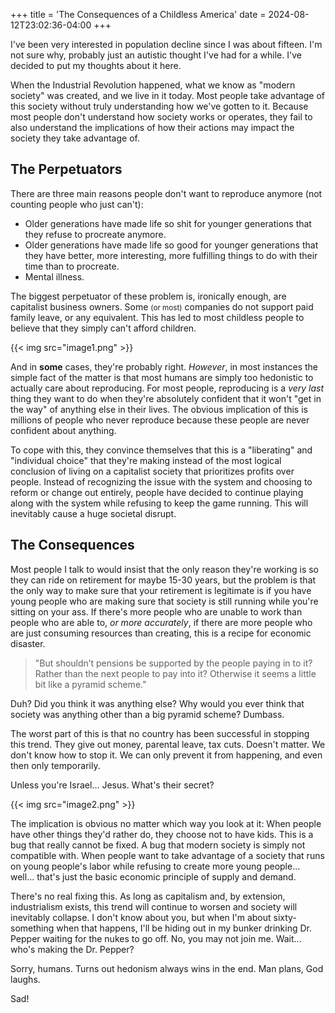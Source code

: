 +++
title = 'The Consequences of a Childless America'
date = 2024-08-12T23:02:36-04:00
+++

I've been very interested in population decline since I was about fifteen. I'm not sure why, probably just an autistic thought I've had for a while. I've decided to put my thoughts about it here.

When the Industrial Revolution happened, what we know as "modern society" was created, and we live in it today. Most people take advantage of this society without truly understanding how we've gotten to it. 
Because most people don't understand how society works or operates, they fail to also understand the implications of how their actions may impact the society they take advantage of.

## The Perpetuators

There are three main reasons people don't want to reproduce anymore (not counting people who just can't):
* Older generations have made life so shit for younger generations that they refuse to procreate anymore. 
* Older generations have made life so good for younger generations that they have better, more interesting, more fulfilling things to do with their time than to procreate.
* Mental illness.

The biggest perpetuator of these problem is, ironically enough, are capitalist business owners. Some <small>(or most)</small> companies do not support paid family leave, or any equivalent. This has led to most childless people to believe that they simply can't afford children.

{{< img src="image1.png" >}}

And in **some** cases, they're probably right. *However*, in most instances the simple fact of the matter is that most humans are simply too hedonistic to actually care about reproducing. For most people, reproducing is a *very last* thing they want to do when they're absolutely confident that it won't "get in the way" of anything else in their lives. The obvious implication of this is millions of people who never reproduce because these people are never confident about anything.

To cope with this, they convince themselves that this is a "liberating" and "individual choice" that they're making instead of the most logical conclusion of living on a capitalist society that prioritizes profits over people. Instead of recognizing the issue with the system and choosing to reform or change out entirely, people have decided to continue playing along with the system while refusing to keep the game running. This will inevitably cause a huge societal disrupt.

## The Consequences

Most people I talk to would insist that the only reason they're working is so they can ride on retirement for maybe 15-30 years, but the problem is that the only way to make sure that your retirement is legitimate is if you have young people who are making sure that society is still running while you're sitting on your ass. If there's more people who are unable to work than people who are able to, *or more accurately*, if there are more people who are just consuming resources than creating, this is a recipe for economic disaster.

> "But shouldn’t pensions be supported by the people paying in to it? Rather than the next people to pay into it? Otherwise it seems a little bit like a pyramid scheme."

Duh? Did you think it was anything else? Why would you ever think that society was anything other than a big pyramid scheme? Dumbass.

The worst part of this is that no country has been successful in stopping this trend. They give out money, parental leave, tax cuts. Doesn't matter. We don't know how to stop it. We can only prevent it from happening, and even then only temporarily.

Unless you're Israel... Jesus. What's their secret?

{{< img src="image2.png" >}}

The implication is obvious no matter which way you look at it: When people have other things they'd rather do, they choose not to have kids. This is a bug that really cannot be fixed. A bug that modern society is simply not compatible with. When people want to take advantage of a society that runs on young people's labor while refusing to create more young people... well... that's just the basic economic principle of supply and demand.

There's no real fixing this. As long as capitalism and, by extension, industrialism exists, this trend will continue to worsen and society will inevitably collapse. I don't know about you, but when I'm about sixty-something when that happens, I'll be hiding out in my bunker drinking Dr. Pepper waiting for the nukes to go off. No, you may not join me. Wait... who's making the Dr. Pepper?

Sorry, humans. Turns out hedonism always wins in the end. Man plans, God laughs.

Sad!
